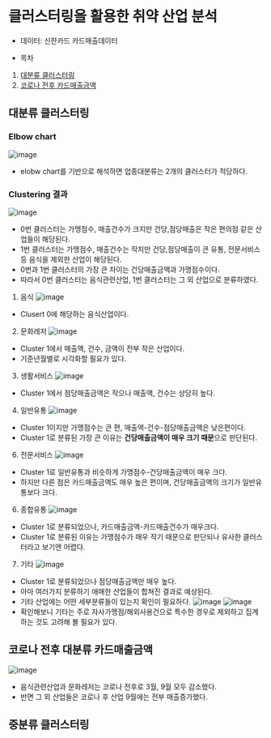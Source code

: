 # 클러스터링을 활용한 취약 산업 분석
- 데이터: 신한카드 카드매출데이터

- 목차
1. [대분류 클러스터링](#대분류-클러스터링)
2. [코로나 전후 카드매출금액](#코로나-전후-대분류-카드매출금액)

## 대분류 클러스터링

### Elbow chart
![image](https://user-images.githubusercontent.com/44918665/129468971-247d5ba9-fb60-4115-ad4d-46d8c8f35680.png)
- elobw chart를 기반으로 해석하면 업종대분류는 2개의 클러스터가 적당하다.

### Clustering 결과
![image](https://user-images.githubusercontent.com/44918665/129470384-fe7992b7-4bb2-4dfe-857e-a59ba50f2fdf.png)
- 0번 클러스터는 가맹점수, 매출건수가 크지만 건당,점당매출은 작은 편의점 같은 산업들이 해당된다.
- 1번 클러스터는 가맹점수, 매출건수는 작지만 건당,점당매출이 큰 유통, 전문서비스 등 음식을 제외한 산업이 해당된다.
- 0번과 1번 클러스터의 가장 큰 차이는 건당매출금액과 가맹점수이다.
- 따라서 0번 클러스터는 음식관련산업, 1번 클러스터는 그 외 산업으로 분류하였다.

1. 음식
![image](https://user-images.githubusercontent.com/44918665/129470468-7aceb944-9b51-418a-ad21-746e5912c40d.png)
- Clusert 0에 해당하는 음식산업이다.
2. 문화레저
![image](https://user-images.githubusercontent.com/44918665/129470480-70574e26-5d38-4cc8-a050-d92c348eaa9a.png)
- Cluster 1에서 매출액, 건수, 금액이 전부 작은 산업이다.
- 기준년월별로 시각화할 필요가 있다.
3. 생활서비스
![image](https://user-images.githubusercontent.com/44918665/129470543-27a96137-67b5-4a39-b4a0-048f7acb0e8d.png)
- Cluster 1에서 점당매출금액은 작으나 매출액, 건수는 상당히 높다.
4. 일반유통
![image](https://user-images.githubusercontent.com/44918665/129470589-5533610c-bf2f-481b-babd-cca007b73bb9.png)
- Cluster 1이지만 가맹점수는 큰 편, 매출액-건수-점당매출금액은 낮은편이다.
- Cluster 1로 분류된 가장 큰 이유는 **건당매출금액이 매우 크기 때문**으로 판단된다.
6. 전문서비스
![image](https://user-images.githubusercontent.com/44918665/129470702-65df39cd-330d-4a8e-b75f-3cb7406a6ec5.png)
- Cluster 1로 일반유통과 비슷하게 가맹점수-건당매출금액이 매우 크다.
- 하지만 다른 점은 카드매출금액도 매우 높은 편이며, 건당매출금액의 크기가 일반유통보다 크다.
6. 종합유통
![image](https://user-images.githubusercontent.com/44918665/129470729-78613e04-ba23-421a-a328-519ebdb7a303.png)
- Cluster 1로 분류되었으나, 카드매출금액-카드매출건수가 매우크다.
- Cluster 1로 분류된 이유는 가맹점수가 매우 작기 때문으로 판단되나 유사한 클러스터라고 보기엔 어렵다.
7. 기타
![image](https://user-images.githubusercontent.com/44918665/129470787-182c05bf-8d27-475e-8057-b00550f6821e.png)
- Cluster 1로 분류되었으나 점당매출금액만 매우 높다.
- 아마 여러가지 분류하기 애매한 산업들이 합쳐진 결과로 예상된다.
- 기타 산업에는 어떤 세부분류들이 있는지 확인이 필요하다.
![image](https://user-images.githubusercontent.com/44918665/129470823-4236d9e1-dcee-44db-9a7e-231d6ee5168e.png)
![image](https://user-images.githubusercontent.com/44918665/129470832-ca4cf7f9-cc1f-4c01-a0e9-1f91b4e00a8f.png)
- 확인해보니 기타는 주로 자사가맹점/해외사용건으로 특수한 경우로 제외하고 집계하는 것도 고려해 볼 필요가 있다.

## 코로나 전후 대분류 카드매출금액
![image](https://user-images.githubusercontent.com/44918665/129473027-18e4df63-9d8b-4cdf-8fc7-15c7a05518ac.png)
- 음식관련산업과 문화레저는 코로나 전후로 3월, 9월 모두 감소했다.
- 반면 그 외 산업들은 코로나 후 산업 9월에는 전부 매출증가했다. 

## 중분류 클러스터링

